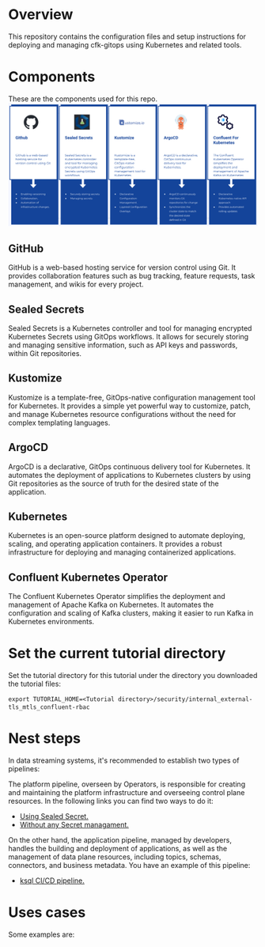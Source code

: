 
# Overview

This repository contains the configuration files and setup instructions for deploying and managing cfk-gitops using Kubernetes and related tools.

# Components

These are the components used for this repo.
![Tools](./images/tools.png)

## GitHub

GitHub is a web-based hosting service for version control using Git. It provides collaboration features such as bug tracking, feature requests, task management, and wikis for every project.

## Sealed Secrets

Sealed Secrets is a Kubernetes controller and tool for managing encrypted Kubernetes Secrets using GitOps workflows. It allows for securely storing and managing sensitive information, such as API keys and passwords, within Git repositories.

## Kustomize

Kustomize is a template-free, GitOps-native configuration management tool for Kubernetes. It provides a simple yet powerful way to customize, patch, and manage Kubernetes resource configurations without the need for complex templating languages.

## ArgoCD

ArgoCD is a declarative, GitOps continuous delivery tool for Kubernetes. It automates the deployment of applications to Kubernetes clusters by using Git repositories as the source of truth for the desired state of the application.

## Kubernetes

Kubernetes is an open-source platform designed to automate deploying, scaling, and operating application containers. It provides a robust infrastructure for deploying and managing containerized applications.

## Confluent Kubernetes Operator

The Confluent Kubernetes Operator simplifies the deployment and management of Apache Kafka on Kubernetes. It automates the configuration and scaling of Kafka clusters, making it easier to run Kafka in Kubernetes environments.


# Set the current tutorial directory

Set the tutorial directory for this tutorial under the directory you downloaded the tutorial files:

```
export TUTORIAL_HOME=<Tutorial directory>/security/internal_external-tls_mtls_confluent-rbac
```

# Nest steps

In data streaming systems, it's recommended to establish two types of pipelines:

The platform pipeline, overseen by Operators, is responsible for creating and maintaining the platform infrastructure and overseeing control plane resources.
In the following links you can find two ways to do it:
* [Using Sealed Secret.](./sealed_secret_README.md)
* [Without any Secret managament.](./No_sealed_secret_README.md)


On the other hand, the application pipeline, managed by developers, handles the building and deployment of applications, as well as the management of data plane resources, including topics, schemas, connectors, and business metadata.
You have an example of this pipeline:
* [ksql CI/CD pipeline.](https://github.com/sotojuan2/Ksqldb-CICD)


# Uses cases

Some examples are: